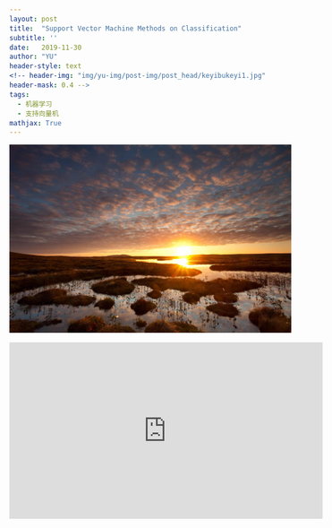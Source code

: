 ```yaml
---
layout: post
title:  "Support Vector Machine Methods on Classification"
subtitle: ''
date:   2019-11-30
author: "YU"
header-style: text
<!-- header-img: "img/yu-img/post-img/post_head/keyibukeyi1.jpg"
header-mask: 0.4 -->
tags:
  - 机器学习
  - 支持向量机
mathjax: True
---
```


![2401](/img/yu-img/post-img/2401.jpg)

<iframe width="560" height="315" src="https://www.bilibili.com/video/av60034530?from=search&seid=7396421897882344872" frameborder="0" allow="autoplay; encrypted-media" allowfullscreen></iframe>